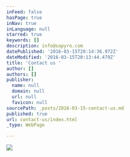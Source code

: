 ```yaml
---
inFeed: false
hasPage: true
inNav: true
inLanguage: null
starred: true
keywords: []
description: info@sapyro.com
datePublished: '2016-03-15T20:14:36.972Z'
dateModified: '2016-03-15T20:13:44.479Z'
title: 'Contact us '
author: []
authors: []
publisher:
  name: null
  domain: null
  url: null
  favicon: null
sourcePath: _posts/2016-03-15-contact-us.md
published: true
url: contact-us/index.html
_type: WebPage

---
```

![](https://the-grid-user-content.s3-us-west-2.amazonaws.com/e3626878-bb73-4679-9e50-3f2244187596.png)